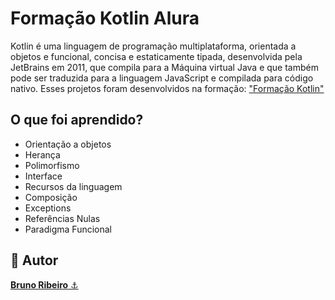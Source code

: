 ﻿# Formação Kotlin Alura
Kotlin é uma linguagem de programação multiplataforma, orientada a objetos e funcional, concisa e estaticamente tipada, desenvolvida pela JetBrains em 2011, que compila para a Máquina virtual Java e que também pode ser traduzida para a linguagem JavaScript e compilada para código nativo.
Esses projetos foram desenvolvidos na formação: <a href="https://cursos.alura.com.br/formacao-kotlin">"Formação Kotlin"</a>

## O que foi aprendido?
- Orientação a objetos
- Herança
- Polimorfismo
- Interface
- Recursos da linguagem
- Composição
- Exceptions
- Referências Nulas
- Paradigma Funcional

<h2>🧐 Autor</h2>
<a href="https://github.com/brdoliveira" title="Github"><b>Bruno Ribeiro</b> ⚓</a>

